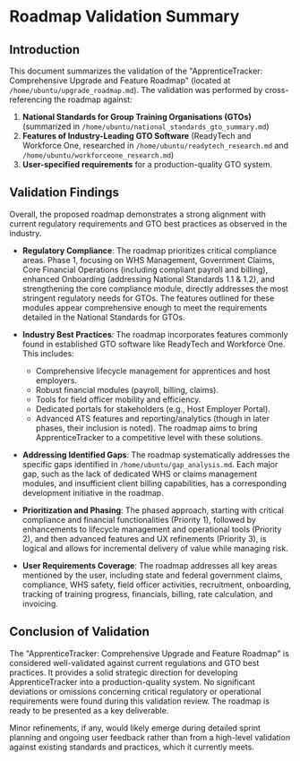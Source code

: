 # Roadmap Validation Summary

## Introduction

This document summarizes the validation of the "ApprenticeTracker: Comprehensive Upgrade and Feature Roadmap" (located at `/home/ubuntu/upgrade_roadmap.md`). The validation was performed by cross-referencing the roadmap against:

1.  **National Standards for Group Training Organisations (GTOs)** (summarized in `/home/ubuntu/national_standards_gto_summary.md`)
2.  **Features of Industry-Leading GTO Software** (ReadyTech and Workforce One, researched in `/home/ubuntu/readytech_research.md` and `/home/ubuntu/workforceone_research.md`)
3.  **User-specified requirements** for a production-quality GTO system.

## Validation Findings

Overall, the proposed roadmap demonstrates a strong alignment with current regulatory requirements and GTO best practices as observed in the industry.

*   **Regulatory Compliance**: The roadmap prioritizes critical compliance areas. Phase 1, focusing on WHS Management, Government Claims, Core Financial Operations (including compliant payroll and billing), enhanced Onboarding (addressing National Standards 1.1 & 1.2), and strengthening the core compliance module, directly addresses the most stringent regulatory needs for GTOs. The features outlined for these modules appear comprehensive enough to meet the requirements detailed in the National Standards for GTOs.

*   **Industry Best Practices**: The roadmap incorporates features commonly found in established GTO software like ReadyTech and Workforce One. This includes:
    *   Comprehensive lifecycle management for apprentices and host employers.
    *   Robust financial modules (payroll, billing, claims).
    *   Tools for field officer mobility and efficiency.
    *   Dedicated portals for stakeholders (e.g., Host Employer Portal).
    *   Advanced ATS features and reporting/analytics (though in later phases, their inclusion is noted).
    The roadmap aims to bring ApprenticeTracker to a competitive level with these solutions.

*   **Addressing Identified Gaps**: The roadmap systematically addresses the specific gaps identified in `/home/ubuntu/gap_analysis.md`. Each major gap, such as the lack of dedicated WHS or claims management modules, and insufficient client billing capabilities, has a corresponding development initiative in the roadmap.

*   **Prioritization and Phasing**: The phased approach, starting with critical compliance and financial functionalities (Priority 1), followed by enhancements to lifecycle management and operational tools (Priority 2), and then advanced features and UX refinements (Priority 3), is logical and allows for incremental delivery of value while managing risk.

*   **User Requirements Coverage**: The roadmap addresses all key areas mentioned by the user, including state and federal government claims, compliance, WHS safety, field officer activities, recruitment, onboarding, tracking of training progress, financials, billing, rate calculation, and invoicing.

## Conclusion of Validation

The "ApprenticeTracker: Comprehensive Upgrade and Feature Roadmap" is considered well-validated against current regulations and GTO best practices. It provides a solid strategic direction for developing ApprenticeTracker into a production-quality system. No significant deviations or omissions concerning critical regulatory or operational requirements were found during this validation review. The roadmap is ready to be presented as a key deliverable.

Minor refinements, if any, would likely emerge during detailed sprint planning and ongoing user feedback rather than from a high-level validation against existing standards and practices, which it currently meets.
